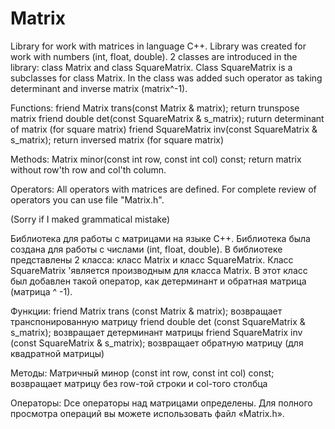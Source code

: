 # Matrix
Library for work with matrices in language C++.
Library was created for work with numbers (int, float, double).
2 classes are introduced in the library: 
  class Matrix  and class SquareMatrix.
Class SquareMatrix is a subclasses for class Matrix.
In the class was added such operator as taking determinant and inverse matrix (matrix^-1).

Functions:
friend Matrix trans(const Matrix & matrix);                     return trunspose matrix
friend double det(const SquareMatrix & s_matrix);               ruturn determinant of matrix (for square matrix)
friend SquareMatrix inv(const SquareMatrix & s_matrix);         return inversed matrix (for square matrix)

Methods:
Matrix minor(const int row, const int col) const;           return matrix without row'th row and col'th column.

Operators:
All operators with matrices are defined. For complete review of operators you can use file "Matrix.h".

(Sorry if I maked grammatical mistake)

Библиотека для работы с матрицами на языке C++. Библиотека была создана для работы с числами (int, float, double). В библиотеке представлены 2 класса: класс Matrix и класс SquareMatrix. Класс SquareMatrix 'является производным для класса Matrix. В этот класс был добавлен такой оператор, как детерминант и обратная матрица (матрица ^ -1).

Функции: 
friend Matrix trans (const Matrix & matrix);                    возвращает транспонированную матрицу
friend double det (const SquareMatrix & s_matrix);              возвращает детерминант матрицы
friend SquareMatrix inv (const SquareMatrix & s_matrix);        возвращает обратную матрицу (для квадратной матрицы)

Методы: Матричный минор (const int row, const int col) const;   возвращает матрицу без row-той строки и col-того столбца

Операторы: 
Dсе операторы над матрицами определены. Для полного просмотра операций вы можете использовать файл «Matrix.h».
